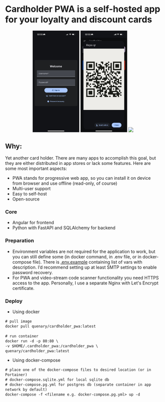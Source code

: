 # Cardholder PWA is a self-hosted app for your loyalty and discount cards

<p align="center">
  <img src="resources/login.jpg" width="30%" />
  <img src="resources/qr.jpg" width="30%" />
  <img src="resources/cardholder_pwa.gif" width="30%" />
</p>

## Why:

Yet another card holder. There are many apps to accomplish this goal, but they are either distributed in app stores or lack some features. Here are some most important aspects:

- PWA stands for progressive web app, so you can install it on device from browser and use offline (read-only, of course)
- Multi-user support
- Easy to self-host
- Open-source

### Core

- Angular for frontend
- Python with FastAPI and SQLAlchemy for backend

### Preparation

- Environment variables are not required for the application to work, but you can still define some (in docker command, in .env file, or in docker-compose file). There is [.env.example](/.env.example) containing list of vars with description. I’d recommend setting up at least SMTP settings to enable password recovery.
- For PWA and video-stream code scanner functionality you need HTTPS access to the app. Personally, I use a separate Nginx with Let's Encrypt certificate.

### Deploy

- Using docker

```
# pull image
docker pull quenary/cardholder_pwa:latest

# run container
docker run -d -p 80:80 \
-v $HOME/.cardholder_pwa:/cardholder_pwa \
quenary/cardholder_pwa:latest
```

- Using docker-compose

```
# place one of the docker-compose files to desired location (or in Portainer)
# docker-compose.sqlite.yml for local sqlite db
# docker-compose.pg.yml for postgres db (separate container in app network by default)
docker-compose -f <filename e.g. docker-compose.pg.yml> up -d
```
